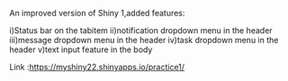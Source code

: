 
An improved version of Shiny 1,added features:

i)Status bar on the tabitem
ii)notification dropdown menu in the header
iii)message dropdown menu in the header
iv)task dropdown menu in the header
v)text input feature in the body

Link :https://myshiny22.shinyapps.io/practice1/
